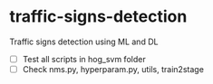 # traffic-signs-detection
Traffic signs detection using ML and DL
- [ ] Test all scripts in hog_svm folder
- [ ] Check nms.py, hyperparam.py, utils, train2stage